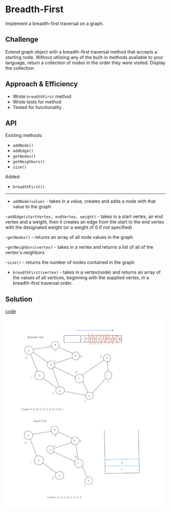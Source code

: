 # Breadth-First

Implement a breadth-first traversal on a graph.

## Challenge

Extend graph object with a breadth-first traversal method that accepts a starting node. Without utilizing any of the built-in methods available to your language, return a collection of nodes in the order they were visited. Display the collection

## Approach & Efficiency

- Wrote `breadthFirst` method
- Wrote tests for method
- Tested for functionality

## API

Existing methods:

- `addNode()`
- `addEdge()`
- `getNodes()`
- `getNeighbors()`
- `size()`

Added:

- `breadthFirst()`

---

- `addNode(value)` - takes in a value, creates and adds a node with that value to the graph

-`addEdge(startVertex, endVertex, weight)` - takes in a start vertex, an end vertex and a weight, then it creates an edge from the start to the end vertex with the designated weight (or a weight of 0 if not specified)

-`getNodes()` - returns an array of all node values in the graph

-`getNeighbors(vertex)` - takes in a vertex and returns a list of all of the vertex's neighbors

-`size()` - returns the number of nodes contained in the graph

- `breadthFirst(vertex)` - takes in a vertex(node) and returns an array of the values of all vertices, beginning with the supplied vertex, in a breadth-first traversal order.

## Solution

[code](./graph.js)

![whiteboard 2](../assets/breadthDepth.PNG)